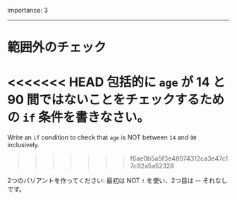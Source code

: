 importance: 3

---

# 範囲外のチェック

<<<<<<< HEAD
包括的に `age` が 14 と 90 間ではないことをチェックするための `if` 条件を書きなさい。
=======
Write an `if` condition to check that `age` is NOT between `14` and `90` inclusively.
>>>>>>> f6ae0b5a5f3e48074312ca3e47c17c92a5a52328

2つのバリアントを作ってください: 最初は NOT `!` を使い、2つ目は -- それなしです。

